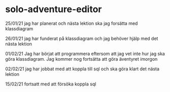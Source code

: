 # solo-adventure-editor

25/01/21
jag har planerat och nästa lektion ska jag forsätta med klassdiagram

26/01/21
jag har funderat på klassdiagram och jag behöver hjälp med det nästa lektion

01/02/21
Jag har börjat att programmera eftersom att jag vet inte hur jag ska göra klassdiagram. Jag kommer nog fortsätta att göra äventyret imorgon

02/02/21
jag har jobbat med att koppla till sql och ska göra klart det nästa lektion

15/02/21
fortsatt med att försöka koppla sql
